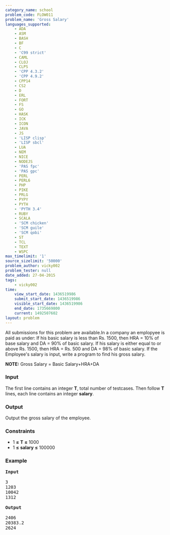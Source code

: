 ```yaml
---
category_name: school
problem_code: FLOW011
problem_name: 'Gross Salary'
languages_supported:
    - ADA
    - ASM
    - BASH
    - BF
    - C
    - 'C99 strict'
    - CAML
    - CLOJ
    - CLPS
    - 'CPP 4.3.2'
    - 'CPP 4.9.2'
    - CPP14
    - CS2
    - D
    - ERL
    - FORT
    - FS
    - GO
    - HASK
    - ICK
    - ICON
    - JAVA
    - JS
    - 'LISP clisp'
    - 'LISP sbcl'
    - LUA
    - NEM
    - NICE
    - NODEJS
    - 'PAS fpc'
    - 'PAS gpc'
    - PERL
    - PERL6
    - PHP
    - PIKE
    - PRLG
    - PYPY
    - PYTH
    - 'PYTH 3.4'
    - RUBY
    - SCALA
    - 'SCM chicken'
    - 'SCM guile'
    - 'SCM qobi'
    - ST
    - TCL
    - TEXT
    - WSPC
max_timelimit: '1'
source_sizelimit: '50000'
problem_author: vicky002
problem_tester: null
date_added: 27-04-2015
tags:
    - vicky002
time:
    view_start_date: 1436519986
    submit_start_date: 1436519986
    visible_start_date: 1436519986
    end_date: 1735669800
    current: 1492507602
layout: problem
---
```

All submissions for this problem are available.In a company an emplopyee is paid as under: If his basic salary is less than Rs. 1500, then HRA = 10% of base salary and DA = 90% of basic salary. 
 If his salary is either equal to or above Rs. 1500, then HRA = Rs. 500 and DA = 98% of basic salary. If the Employee's salary is input, write a program to find his gross salary. 

**NOTE:** Gross Salary = Basic Salary+HRA+DA

### Input

 The first line contains an integer **T**, total number of testcases. Then follow **T** lines, each line contains an integer **salary**.

### Output

Output the gross salary of the employee.

### Constraints

- 1 **≤** **T** **≤** 1000
- 1 **≤** **salary** **≤** 100000

### Example

<pre>
<b>Input</b>

3 
1203
10042
1312

<b>Output</b>

2406
20383.2
2624
</pre>